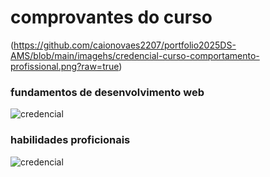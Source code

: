 # comprovantes do curso
(https://github.com/caionovaes2207/portfolio2025DS-AMS/blob/main/imagehs/credencial-curso-comportamento-profissional.png?raw=true)
### fundamentos de desenvolvimento web
![credencial](credencial-curdo-comportamento-proficional.png)

### habilidades proficionais
![credencial](imagens/credencial-curdo-comportamento-proficional.png)

